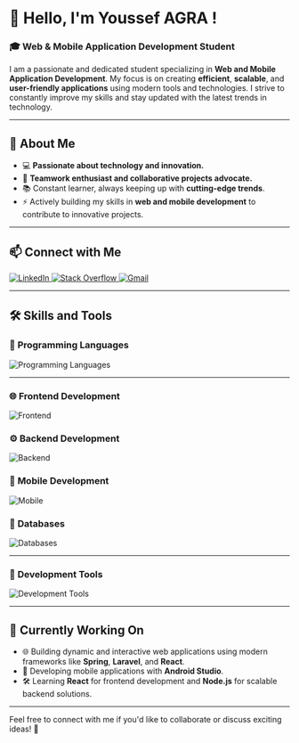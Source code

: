 # 👋 Hello, I'm Youssef AGRA !  

### 🎓 **Web & Mobile Application Development Student**  

I am a passionate and dedicated student specializing in **Web and Mobile Application Development**. My focus is on creating **efficient**, **scalable**, and **user-friendly applications** using modern tools and technologies. I strive to constantly improve my skills and stay updated with the latest trends in technology.  

---

## 🌟 **About Me**    
- 💻 **Passionate about technology and innovation.**  
- 🤝 **Teamwork enthusiast and collaborative projects advocate.**  
- 📚 Constant learner, always keeping up with **cutting-edge trends**.  
- ⚡ Actively building my skills in **web and mobile development** to contribute to innovative projects.  

---

## 📫 **Connect with Me**  
<p align="left">
  <a href="https://www.linkedin.com/in/youssef-a-65248b1b6/">
    <img src="https://skillicons.dev/icons?i=linkedin" alt="LinkedIn" />
  </a>
  <a href="https://stackoverflow.com/users/29004267/youssef-agra">
    <img src="https://skillicons.dev/icons?i=stackoverflow" alt="Stack Overflow" />
  </a>
  <a href="mailto:youssefagra3@gmail.com">
    <img src="https://skillicons.dev/icons?i=gmail" alt="Gmail" />
  </a>
</p>

---

## 🛠️ **Skills and Tools**  

### 🚀 **Programming Languages**  
<p align="left">
  <img src="https://skillicons.dev/icons?i=javascript,c,cpp,php,python,java" alt="Programming Languages" />
</p>

---

### 🌐 **Frontend Development**  
<p align="left">
  <img src="https://skillicons.dev/icons?i=html,css,bootstrap,tailwind,react,nextjs" alt="Frontend" />
</p>

### ⚙️ **Backend Development**  
<p align="left">
  <img src="https://skillicons.dev/icons?i=nodejs,express,laravel,spring" alt="Backend" />
</p>

### 📱 **Mobile Development**  
<p align="left">
  <img src="https://skillicons.dev/icons?i=androidstudio,react,flutter" alt="Mobile" />
</p>

### 💾 **Databases**  
<p align="left">
  <img src="https://skillicons.dev/icons?i=mysql,firebase" alt="Databases" />
</p>

---

### 🔧 **Development Tools**  
<p align="left">
  <img src="https://skillicons.dev/icons?i=vscode,git,github,eclipse,notion,linux,postman" alt="Development Tools" />
</p>

---

## 🌟 **Currently Working On**  
- 🌐 Building dynamic and interactive web applications using modern frameworks like **Spring**, **Laravel**, and **React**.  
- 📱 Developing mobile applications with **Android Studio**.  
- 🛠️ Learning **React** for frontend development and **Node.js** for scalable backend solutions.  

---

Feel free to connect with me if you'd like to collaborate or discuss exciting ideas! 🚀  
